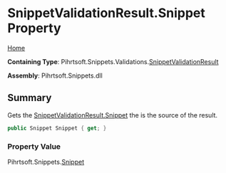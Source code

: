 # SnippetValidationResult\.Snippet Property

[Home](../../../../../README.md)

**Containing Type**: Pihrtsoft\.Snippets\.Validations\.[SnippetValidationResult](../README.md)

**Assembly**: Pihrtsoft\.Snippets\.dll

## Summary

Gets the [SnippetValidationResult.Snippet](./README.md) the is the source of the result\.

```csharp
public Snippet Snippet { get; }
```

### Property Value

Pihrtsoft\.Snippets\.[Snippet](../../../Snippet/README.md)

